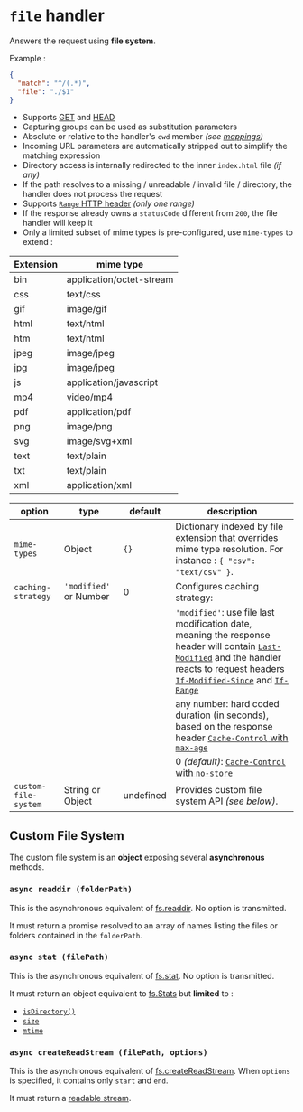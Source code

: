 # `file` handler

Answers the request using **file system**.

Example :
```json
{
  "match": "^/(.*)",
  "file": "./$1"
}
```

* Supports [GET](https://developer.mozilla.org/en-US/docs/Web/HTTP/Methods/GET) and [HEAD](https://developer.mozilla.org/en-US/docs/Web/HTTP/Methods/HEAD)
* Capturing groups can be used as substitution parameters
* Absolute or relative to the handler's `cwd` member *(see [mappings](configuration.md#mappings))*
* Incoming URL parameters are automatically stripped out to simplify the matching expression
* Directory access is internally redirected to the inner `index.html` file *(if any)*
* If the path resolves to a missing / unreadable / invalid file / directory, the handler does not process the request
* Supports [`Range` HTTP header](https://developer.mozilla.org/en-US/docs/Web/HTTP/Headers/Range) *(only one range)*
* If the response already owns a `statusCode` different from `200`, the file handler will keep it
* Only a limited subset of mime types is pre-configured, use `mime-types` to extend :

|Extension|mime type|
|---|---|
|bin|application/octet-stream|
|css|text/css|
|gif|image/gif|
|html|text/html|
|htm|text/html|
|jpeg|image/jpeg|
|jpg|image/jpeg|
|js|application/javascript|
|mp4|video/mp4|
|pdf|application/pdf|
|png|image/png|
|svg|image/svg+xml|
|text|text/plain|
|txt|text/plain|
|xml|application/xml|

| option | type | default | description |
|---|---|---|---|
| `mime-types` | Object | `{}` | Dictionary indexed by file extension that overrides mime type resolution. For instance : `{ "csv": "text/csv" }`. |
| `caching-strategy` | `'modified'` or Number | 0 | Configures caching strategy:  |
|||| `'modified'`: use file last modification date, meaning the response header will contain [`Last-Modified`](https://developer.mozilla.org/fr/docs/Web/HTTP/Headers/Last-Modified) and the handler reacts to request headers [`If-Modified-Since`](https://developer.mozilla.org/en-US/docs/Web/HTTP/Headers/If-Modified-Since) and [`If-Range`](https://developer.mozilla.org/en-US/docs/Web/HTTP/Headers/If-Range)  |
|||| any number: hard coded duration (in seconds), based on the response header [`Cache-Control` with `max-age`](https://developer.mozilla.org/en-US/docs/Web/HTTP/Headers/Cache-Control) |
|||| 0 *(default)*: [`Cache-Control` with `no-store`](https://developer.mozilla.org/en-US/docs/Web/HTTP/Headers/Cache-Control) |
| `custom-file-system` | String or Object | undefined | Provides custom file system API *(see below)*. |

## Custom File System

The custom file system is an **object** exposing several **asynchronous** methods.

### `async readdir (folderPath)`

This is the asynchronous equivalent of [fs.readdir](https://nodejs.org/api/fs.html#fs_fs_readdir_path_options_callback). No option is transmitted.

It must return a promise resolved to an array of names listing the files or folders contained in the `folderPath`.

### `async stat (filePath)`

This is the asynchronous equivalent of [fs.stat](https://nodejs.org/api/fs.html#fs_fs_stat_path_options_callback). No option is transmitted.

It must return an object equivalent to [fs.Stats](https://nodejs.org/api/fs.html#fs_class_fs_stats) but **limited** to :
* [`isDirectory()`](https://nodejs.org/api/fs.html#fs_stats_isdirectory)
* [`size`](https://nodejs.org/api/fs.html#fs_stats_size)
* [`mtime`](https://nodejs.org/api/fs.html#fs_stats_mtime)

### `async createReadStream (filePath, options)`

This is the asynchronous equivalent of [fs.createReadStream](https://nodejs.org/api/fs.html#fs_fs_createreadstream_path_options).  When `options` is specified, it contains only `start` and `end`.

It  must return a [readable stream](https://nodejs.org/api/fs.html#stream_class_stream_readable).
